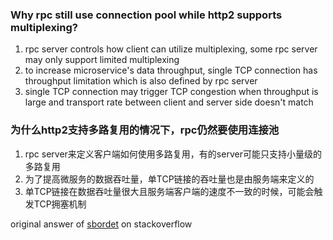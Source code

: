 ### Why rpc still use connection pool while http2 supports multiplexing?
1. rpc server controls how client can utilize multiplexing, some rpc server may only support limited multiplexing
2. to increase microservice's data throughput, single TCP connection has throughput limitation which is also defined by rpc server
3. single TCP connection may trigger TCP congestion when throughput is large and transport rate between client and server side doesn't match

### 为什么http2支持多路复用的情况下，rpc仍然要使用连接池
1. rpc server来定义客户端如何使用多路复用，有的server可能只支持小量级的多路复用
2. 为了提高微服务的数据吞吐量，单TCP链接的吞吐量也是由服务端来定义的
3. 单TCP链接在数据吞吐量很大且服务端客户端的速度不一致的时候，可能会触发TCP拥塞机制

original answer of [sbordet](https://stackoverflow.com/questions/55985658/do-we-still-need-a-connection-pool-for-microservices-talking-http2) on stackoverflow

